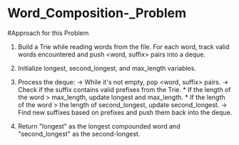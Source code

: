 # Word_Composition-_Problem

#Approach for this Problem

1. Build a Trie while reading words from the file. For each word, track valid words encountered and push <word, suffix> pairs into a deque.

2. Initialize longest, second_longest, and max_length variables.
3. Process the deque:
    -> While it's not empty, pop <word, suffix> pairs.
    -> Check if the suffix contains valid prefixes from the Trie.
          * If the length of the word > max_length, update longest and max_length.
          * If the length of the word > the length of second_longest, update second_longest.
    -> Find new suffixes based on prefixes and push them back into the deque.
4. Return "longest" as the longest compounded word and "second_longest" as the second-longest.





